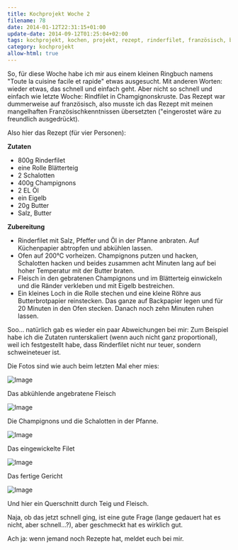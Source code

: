 ```yaml
---
title: Kochprojekt Woche 2
filename: 78
date: 2014-01-12T22:31:15+01:00
update-date: 2014-09-12T01:25:04+02:00
tags: kochprojekt, kochen, projekt, rezept, rinderfilet, französisch, blätterteig
category: kochprojekt
allow-html: true
---
```


<p>So, für diese Woche habe ich mir aus einem kleinen Ringbuch namens "Toute la cuisine facile et rapide" etwas ausgesucht. Mit anderen Worten: wieder etwas, das schnell und einfach geht. Aber nicht so schnell und einfach wie letzte Woche: Rindfilet in Chamgignonskruste. Das Rezept war dummerweise auf französisch, also musste ich das Rezept mit meinen mangelhaften Französischkenntnissen übersetzten ("eingerostet wäre zu freundlich ausgedrückt).</p>

<p>Also hier das Rezept (für vier Personen):</p>

<p><strong>Zutaten</strong></p>

<ul>
<li>800g Rinderfilet</li>

<li>eine Rolle Blätterteig</li>

<li>2 Schalotten</li>

<li>400g Champignons</li>

<li>2 EL Öl</li>

<li>ein Eigelb</li>

<li>20g Butter</li>

<li>Salz, Butter</li>
</ul>

<p><strong>Zubereitung</strong></p>

<ul>
<li>Rinderfilet mit Salz, Pfeffer und Öl in der Pfanne anbraten. Auf Küchenpapier abtropfen und abkühlen lassen.</li>

<li>Ofen auf 200°C vorheizen. Champignons putzen und hacken, Schalotten hacken und beides zusammen acht Minuten lang auf bei hoher Temperatur mit der Butter braten.</li>

<li>Fleisch in den gebratenen Champignons und im Blätterteig einwickeln und die Ränder verkleben und mit Eigelb bestreichen.</li>

<li>Ein kleines Loch in die Rolle stechen und eine kleine Röhre aus Butterbrotpapier reinstecken. Das ganze auf Backpapier legen und für 20 Minuten in den Ofen stecken. Danach noch zehn Minuten ruhen lassen.</li>
</ul>

<p>Soo... natürlich gab es wieder ein paar Abweichungen bei mir: Zum Beispiel habe ich die Zutaten runterskaliert (wenn auch nicht ganz proportional), weil ich festgestellt habe, dass Rinderfilet nicht nur teuer, sondern schweineteuer ist.</p>

<p>Die Fotos sind wie auch beim letzten Mal eher mies:</p>

<p><img src="/hosted_files/22/download" alt="Image"></p>

<p>Das abkühlende angebratene Fleisch</p>

<p><img src="/hosted_files/23/download" alt="Image"></p>

<p>Die Champignons und die Schalotten in der Pfanne.</p>

<p><img src="/hosted_files/24/download" alt="Image"></p>

<p>Das eingewickelte Filet</p>

<p><img src="/hosted_files/25/download" alt="Image"></p>

<p>Das fertige Gericht</p>

<p><img src="/hosted_files/26/download" alt="Image"></p>

<p>Und hier ein Querschnitt durch Teig und Fleisch.</p>

<p>Naja, ob das jetzt schnell ging, ist eine gute Frage (lange gedauert hat es nicht, aber schnell...?), aber geschmeckt hat es wirklich gut.</p>

<p>Ach ja: wenn jemand noch Rezepte hat, meldet euch bei mir.</p>




